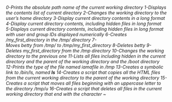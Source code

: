 *0-Prints the absolute path name of the current working directory*
*1-Displays the contents list of current directory*
*2-Changes the working directory to the user’s home directory*
*3-Display current directory contents in a long format*
*4-Display current directory contents, including hidden files in long format*
*5-Displays current directory contents, including hidden files in long format with user and group IDs displayed numerically*
*6-Creates /my_first_directory in the /tmp/ directory*
*7-Moves betty from /tmp/ to /tmp/my_first_directory*
*8-Deletes betty*
*9-Deletes my_first_directory from the /tmp directory*
*10-Changes the working directory to the previous one*
*11-Lists all files including hidden in the current directory and the parent of the working directory and the /boot directory*
*12-Prints the type of the file named iamafile in /tmp*
*13-Creates a symbolic link to /bin/ls, named __ls__*
*14-Creates a script that copies all the HTML files from the current working directory to the parent of the working directory*
*15-Creates a script that moves all files beginning with an uppercase letter to the directory /tmp/u*
*16-Creates a script that deletes all files in the current working directory that end with the character ~*
